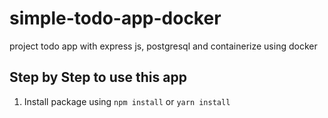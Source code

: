 # simple-todo-app-docker
project todo app with express js, postgresql and containerize using docker

## Step by Step to use this app
1. Install package using `npm install` or `yarn install`
